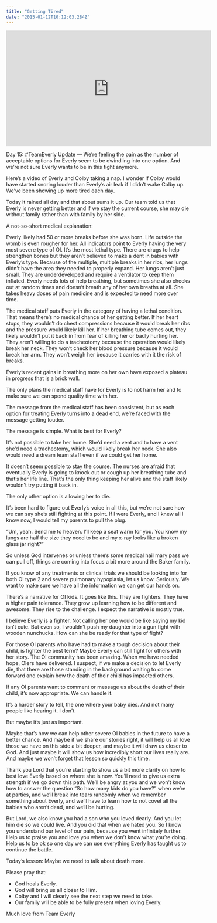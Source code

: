 ```yaml
---
title: "Getting Tired"
date: "2015-01-12T10:12:03.284Z"
---
```


<iframe width="560" height="315" src="https://www.youtube.com/embed/Gf7cmY7f6FQ" frameborder="0" allow="accelerometer; autoplay; encrypted-media; gyroscope; picture-in-picture" allowfullscreen></iframe>

Day 15: #TeamEverly Update — We’re feeling the pain as the number of acceptable options for Everly seem to be dwindling into one option. And we’re not sure Everly wants to be in this fight anymore.

Here’s a video of Everly and Colby taking a nap. I wonder if Colby would have started snoring louder than Everly’s air leak if I didn’t wake Colby up. We’ve been showing up more tired each day.

Today it rained all day and that about sums it up. Our team told us that Everly is never getting better and if we stay the current course, she may die without family rather than with family by her side.

A not-so-short medical explanation:

Everly likely had 50 or more breaks before she was born. Life outside the womb is even rougher for her. All indicators point to Everly having the very most severe type of OI. It’s the most lethal type. There are drugs to help strengthen bones but they aren’t believed to make a dent in babies with Everly’s type. Because of the multiple, multiple breaks in her ribs, her lungs didn’t have the area they needed to properly expand. Her lungs aren’t just small. They are underdeveloped and require a ventilator to keep them inflated. Everly needs lots of help breathing, but sometimes she also checks out at random times and doesn’t breath any of her own breaths at all. She takes heavy doses of pain medicine and is expected to need more over time.

The medical staff puts Everly in the category of having a lethal condition. That means there’s no medical chance of her getting better. If her heart stops, they wouldn’t do chest compressions because it would break her ribs and the pressure would likely kill her. If her breathing tube comes out, they likely wouldn’t put it back in from fear of killing her or badly hurting her. They aren’t willing to do a tracheotomy because the operation would likely break her neck. They won’t check her blood pressure because it would break her arm. They won’t weigh her because it carries with it the risk of breaks.

Everly’s recent gains in breathing more on her own have exposed a plateau in progress that is a brick wall.

The only plans the medical staff have for Everly is to not harm her and to make sure we can spend quality time with her.

The message from the medical staff has been consistent, but as each option for treating Everly turns into a dead end, we’re faced with the message getting louder.

The message is simple. What is best for Everly?

It’s not possible to take her home. She’d need a vent and to have a vent she’d need a tracheotomy, which would likely break her neck. She also would need a dream team staff even if we could get her home.

It doesn’t seem possible to stay the course. The nurses are afraid that eventually Everly is going to knock out or cough up her breathing tube and that’s her life line. That’s the only thing keeping her alive and the staff likely wouldn’t try putting it back in.

The only other option is allowing her to die.

It’s been hard to figure out Everly’s voice in all this, but we’re not sure how we can say she’s still fighting at this point. If I were Everly, and I knew all I know now, I would tell my parents to pull the plug.

“Um, yeah. Send me to heaven. I’ll keep a seat warm for you. You know my lungs are half the size they need to be and my x-ray looks like a broken glass jar right?”

So unless God intervenes or unless there’s some medical hail mary pass we can pull off, things are coming into focus a bit more around the Baker family.

If you know of any treatments or clinical trials we should be looking into for both OI type 2 and severe pulmonary hypoplasia, let us know. Seriously. We want to make sure we have all the information we can get our hands on.

There’s a narrative for OI kids. It goes like this. They are fighters. They have a higher pain tolerance. They grow up learning how to be different and awesome. They rise to the challenge. I expect the narrative is mostly true.

I believe Everly is a fighter. Not calling her one would be like saying my kid isn’t cute. But even so, I wouldn’t push my daughter into a gun fight with wooden nunchucks. How can she be ready for that type of fight?

For those OI parents who have had to make a tough decision about their child, is fighter the best term? Maybe Everly can still fight for others with her story. The OI community has been amazing. When we have needed hope, OIers have delivered. I suspect, if we make a decision to let Everly die, that there are those standing in the background waiting to come forward and explain how the death of their child has impacted others.

If any OI parents want to comment or message us about the death of their child, it’s now appropriate. We can handle it.

It’s a harder story to tell, the one where your baby dies. And not many people like hearing it. I don’t.

But maybe it’s just as important.

Maybe that’s how we can help other severe OI babies in the future to have a better chance. And maybe if we share our stories right, it will help us all love those we have on this side a bit deeper, and maybe it will draw us closer to God. And just maybe it will show us how incredibly short our lives really are. And maybe we won’t forget that lesson so quickly this time.

Thank you Lord that you’re starting to show us a bit more clarity on how to best love Everly based on where she is now. You’ll need to give us extra strength if we go down this path. We’ll be angry at you and we won’t know how to answer the question “So how many kids do you have?” when we’re at parties, and we’ll break into tears randomly when we remember something about Everly, and we’ll have to learn how to not covet all the babies who aren’t dead, and we’ll be hurting.

But Lord, we also know you had a son who you loved dearly. And you let him die so we could live. And you did that when we hated you. So I know you understand our level of our pain, because you went infinitely further. Help us to praise you and love you when we don’t know what you’re doing. Help us to be ok so one day we can use everything Everly has taught us to continue the battle.

Today’s lesson: Maybe we need to talk about death more.

Please pray that:

- God heals Everly.
- God will bring us all closer to Him.
- Colby and I will clearly see the next step we need to take.
- Our family will be able to be fully present when loving Everly.

Much love from Team Everly